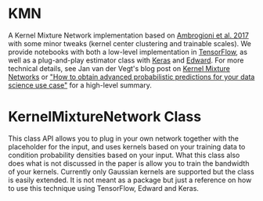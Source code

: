 # KMN

A Kernel Mixture Network implementation based on [Ambrogioni et al. 2017](https://arxiv.org/abs/1705.07111) with some minor tweaks 
(kernel center clustering and trainable scales). 
We provide notebooks with both a low-level implementation in [TensorFlow](https://www.tensorflow.org/), 
as well as a plug-and-play estimator class with [Keras](https://keras.io/) and [Edward](edwardlib.org).
For more technical details, see Jan van der Vegt's blog post on [Kernel Mixture Networks](https://janvdvegt.github.io/2017/06/04/Kernel-Mixture-Networks.html) 
or ["How to obtain advanced probabilistic predictions for your data science use case"](http://www.bigdatarepublic.nl/kernel-mixture-networks/) 
for a high-level summary.

# KernelMixtureNetwork Class

This class API allows you to plug in your own network together with the placeholder for the input, and uses kernels based on your training data to condition probability densities based on your input. What this class also does what is not discussed in the paper is allow you to train the bandwidth of your kernels. Currently only Gaussian kernels are supported but the class is easily extended. It is not meant as a package but just a reference on how to use this technique using TensorFlow, Edward and Keras.